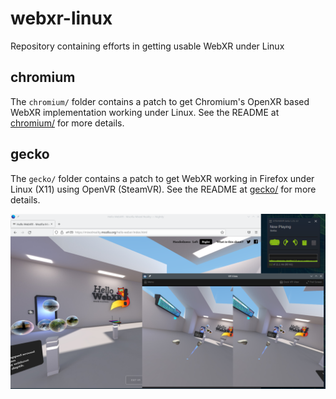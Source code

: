 # webxr-linux
Repository containing efforts in getting usable WebXR under Linux

## chromium
The `chromium/` folder contains a patch to get Chromium's OpenXR based WebXR implementation working under Linux. See the README at [chromium/](chromium/) for more details.

## gecko
The `gecko/` folder contains a patch to get WebXR working in Firefox under Linux (X11) using OpenVR (SteamVR). See the README at [gecko/](gecko/) for more details.

![Firefox running 'Hello WebXR' under Linux with SteamVR](./gecko/screenshot.png)